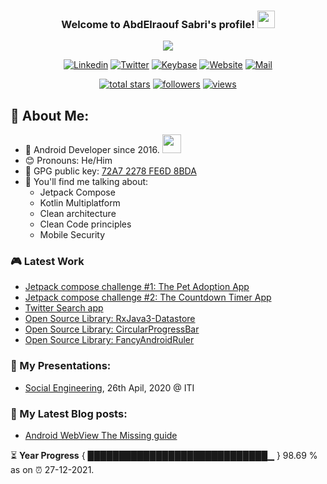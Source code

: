 
<!--
  Title: Android Developer @Vodafone
  Description: Google Certified Associate Android Developer, Clean code, TDD, CICD with knowledge in cybersecurity. 
  Author: abd3lraouf
  -->

<h3 align="center">
  Welcome to AbdElraouf Sabri's profile!
  <img src="https://media.giphy.com/media/hvRJCLFzcasrR4ia7z/giphy.gif" width="28">
</h3>

<p align='center'>
    <img src="https://readme-typing-svg.herokuapp.com/?font=Roboto+Slab&color=%23498EFF&vCenter=true&center=true&lines=Android+Developer+%40Vodafone;With+Experience+in+Cyber+security;Self+taught+DevOps+and+CICD+;Google+Associate+Android+Developer;CND%2C+CEH+v10%2C+and+ECSA;Studying+Jetpack+Compose+and+KMM">
</p>

<!-- Social icons section -->
<p align='center'>
      <a href="https://www.linkedin.com/in/abd3lraouf/"><img src="https://custom-icon-badges.herokuapp.com/badge/-LinkedIn-black?style=for-the-badge&amp;logo=Linkedin&logoColor=white" alt="Linkedin"></a>
      <a href="https://twitter.com/abd3lraouf"><img src="https://custom-icon-badges.herokuapp.com/badge/-Twitter-black?style=for-the-badge&amp;logo=twitter&logoColor=white" alt="Twitter"></a>
      <a href="https://keybase.io/abd3lraouf"><img src="https://custom-icon-badges.herokuapp.com/badge/-Keybase-black?style=for-the-badge&logo=keybase&logoColor=white" alt="Keybase"></a>
      <a href="https://www.abd3lraouf.tech/portfolio/"><img src="https://img.shields.io/badge/-Portfolio-black?style=for-the-badge&amp;logo=google-chrome&amp;logoColor=white" alt="Website"></a>
      <a href="mailto:abdelraoufsabri@gmail.com"><img src="https://img.shields.io/badge/-Say%20Hi!-black?style=for-the-badge&amp;logo=gmail" alt="Mail"></a>      
</p>
<p align='center'>
  <a href="https://github.com/abd3lraouf?tab=repositories&sort=stargazers">
    <img alt="total stars" title="Total stars on GitHub" src="https://custom-icon-badges.herokuapp.com/badge/dynamic/json?logo=star&color=55960c&labelColor=488207&label=Stars&style=for-the-badge&query=%24.stars&url=https://api.github-star-counter.workers.dev/user/abd3lraouf"/></a>
  <a href="https://github.com/abd3lraouf?tab=followers">
    <img alt="followers" title="Follow me on Github" src="https://custom-icon-badges.herokuapp.com/github/followers/abd3lraouf?color=236ad3&labelColor=1155ba&style=for-the-badge&logo=person-add&label=Follow&logoColor=white"/></a>
  <a href="https://github.com/abd3lraouf">
    <img alt="views" title="GitHub profile views" src="https://enwj06txat9l677.m.pipedream.net"/></a>

</p>

<!-- 
<p align='right'>
      <a href="https://github.com/AbdElraoufSabri/AbdElraoufSabri/releases/latest/download/AbdElraouf.Sabri.resume.pdf">
            <img alt="Ansible Role" src="https://img.shields.io/static/v1?color=red&label=Resume&logo=adobe&logoColor=white&style=for-the-badge&message=Download">
      </a>
</p>
 -->

## 🤵 About Me:
- 🏦 Android Developer since 2016.
      <img src="https://media.giphy.com/media/WUlplcMpOCEmTGBtBW/giphy.gif" width="30">
- 😊 Pronouns: He/Him
- 🔑 GPG public key: [72A7 2278 FE6D 8BDA](https://keybase.io/abd3lraouf/pgp_keys.asc?fingerprint=d971ef94887269e4308587a772a72278fe6d8bda)
- 💬 You'll find me talking about: 
  - Jetpack Compose
  - Kotlin Multiplatform
  - Clean architecture
  - Clean Code principles
  - Mobile Security

### 🎮 Latest Work

<!-- - [MVI posts](https://github.com/AbdElraoufSabri/MVIPosts) --> 
- [Jetpack compose challenge #1: The Pet Adoption App](https://github.com/AbdElraoufSabri/compose-challenge-1)
- [Jetpack compose challenge #2: The Countdown Timer App](https://github.com/AbdElraoufSabri/compose-challenge-2)
- [Twitter Search app](https://github.com/AbdElraoufSabri/WeeTwit)
- [Open Source Library: RxJava3-Datastore](https://github.com/AbdElraoufSabri/DatastoreWithRxJava3)
- [Open Source Library: CircularProgressBar](https://github.com/AbdElraoufSabri/CircularProgressBar)
- [Open Source Library: FancyAndroidRuler](https://github.com/AbdElraoufSabri/FancyAndroidRuler)
<!-- - [MVI sample](https://github.com/AbdElraoufSabri/mviSample) -->

### 📕 My Presentations:

- [Social Engineering](https://abd3lraouf.github.io/Presentation), 26th Apil, 2020 @ ITI

### 📕 My Latest Blog posts:
<!-- BLOG-POST-LIST:START -->
- [Android WebView The Missing guide](https://abd3lraouf.dev/webview-missing-guide/)
<!-- BLOG-POST-LIST:END -->

<!--START_SECTION:waka-->

<!--END_SECTION:waka-->

⏳ **Year Progress** { █████████████████████████████▁ } 98.69 % as on ⏰ 27-12-2021.


